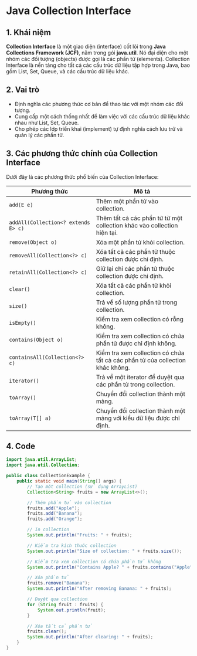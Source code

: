 # Java Collection Interface

## 1. Khái niệm

**Collection Interface** là một giao diện (interface) cốt lõi trong **Java Collections Framework (JCF)**, nằm trong gói **java.util**. Nó đại diện cho một nhóm các đối tượng (objects) được gọi là các phần tử (elements). Collection Interface là nền tảng cho tất cả các cấu trúc dữ liệu tập hợp trong Java, bao gồm List, Set, Queue, và các cấu trúc dữ liệu khác.

## 2. Vai trò

* Định nghĩa các phương thức cơ bản để thao tác với một nhóm các đối tượng.
* Cung cấp một cách thống nhất để làm việc với các cấu trúc dữ liệu khác nhau như List, Set, Queue.
* Cho phép các lớp triển khai (implement) tự định nghĩa cách lưu trữ và quản lý các phần tử.

## **3. Các phương thức chính của Collection Interface**

Dưới đây là các phương thức phổ biến của Collection Interface:

| Phương thức                         | Mô tả                                                                         |
| ----------------------------------- | ----------------------------------------------------------------------------- |
| `add(E e)`                          | Thêm một phần tử vào collection.                                              |
| `addAll(Collection<? extends E> c)` | Thêm tất cả các phần tử từ một collection khác vào collection hiện tại.       |
| `remove(Object o)`                  | Xóa một phần tử khỏi collection.                                              |
| `removeAll(Collection<?> c)`        | Xóa tất cả các phần tử thuộc collection được chỉ định.                        |
| `retainAll(Collection<?> c)`        | Giữ lại chỉ các phần tử thuộc collection được chỉ định.                       |
| `clear()`                           | Xóa tất cả các phần tử khỏi collection.                                       |
| `size()`                            | Trả về số lượng phần tử trong collection.                                     |
| `isEmpty()`                         | Kiểm tra xem collection có rỗng không.                                        |
| `contains(Object o)`                | Kiểm tra xem collection có chứa phần tử được chỉ định không.                  |
| `containsAll(Collection<?> c)`      | Kiểm tra xem collection có chứa tất cả các phần tử của collection khác không. |
| `iterator()`                        | Trả về một iterator để duyệt qua các phần tử trong collection.                |
| `toArray()`                         | Chuyển đổi collection thành một mảng.                                         |
| `toArray(T[] a)`                    | Chuyển đổi collection thành một mảng với kiểu dữ liệu được chỉ định.          |

## 4. Code

```java
import java.util.ArrayList;
import java.util.Collection;

public class CollectionExample {
    public static void main(String[] args) {
        // Tạo một collection (sử dụng ArrayList)
        Collection<String> fruits = new ArrayList<>();

        // Thêm phần tử vào collection
        fruits.add("Apple");
        fruits.add("Banana");
        fruits.add("Orange");

        // In collection
        System.out.println("Fruits: " + fruits);

        // Kiểm tra kích thước collection
        System.out.println("Size of collection: " + fruits.size());

        // Kiểm tra xem collection có chứa phần tử không
        System.out.println("Contains Apple? " + fruits.contains("Apple"));

        // Xóa phần tử
        fruits.remove("Banana");
        System.out.println("After removing Banana: " + fruits);

        // Duyệt qua collection
        for (String fruit : fruits) {
            System.out.println(fruit);
        }

        // Xóa tất cả phần tử
        fruits.clear();
        System.out.println("After clearing: " + fruits);
    }
}
```



